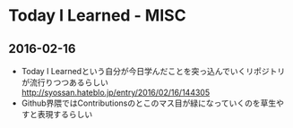 # Today I Learned - MISC

## 2016-02-16
- Today I Learnedという自分が今日学んだことを突っ込んでいくリポジトリが流行りつつあるらしい
http://syossan.hateblo.jp/entry/2016/02/16/144305
- Github界隈ではContributionsのとこのマス目が緑になっていくのを草生やすと表現するらしい
